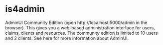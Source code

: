 
# is4admin
AdminUI Community Edition (open http://localhost:5000/admin in the browser). 
This gives you a web-based administration interface for users, claims, clients and resources. 
The community edition is limited to 10 users and 2 clients. See here for more information about AdminUI.
